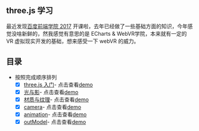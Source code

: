 ## three.js 学习

最近发现[百度前端学院 2017](http://ife.baidu.com/course/all) 开课啦，去年已经做了一些基础方面的知识，今年感觉没啥新鲜的，然我感觉有意思的是 ECharts & WebVR学院，本来就有一定的 VR 虚拟现实开发的基础，想来感受一下 webVR 的威力。

## 目录

- 按照完成顺序排列
  + [x] [three.js 入门](https://github.com/songjinzhong/Three.js/tree/master/three.js%E5%85%A5%E9%97%A8)- 点击查看[demo](https://songjinzhong.github.io/Three.js/three.js%E5%85%A5%E9%97%A8/index.html)
  + [x] [光与影](https://github.com/songjinzhong/Three.js/tree/master/%E5%85%89%E4%B8%8E%E5%BD%B1)- 点击查看[demo](https://songjinzhong.github.io/Three.js/%E5%85%89%E4%B8%8E%E5%BD%B1/index.html)
  + [x] [材质与纹理](https://github.com/songjinzhong/Three.js/tree/master/%E6%9D%90%E8%B4%A8%E4%B8%8E%E7%BA%B9%E7%90%86)- 点击查看[demo](https://songjinzhong.github.io/Three.js/%E6%9D%90%E8%B4%A8%E4%B8%8E%E7%BA%B9%E7%90%86/index.html)
  + [x] [camera](https://github.com/songjinzhong/Three.js/tree/master/camera)- 点击查看[demo](https://songjinzhong.github.io/Three.js/camera/index.html)
  + [x] [animation](https://github.com/songjinzhong/Three.js/tree/master/animation)- 点击查看[demo](https://songjinzhong.github.io/Three.js/animation/index.html)
  + [x] [outModel](https://github.com/songjinzhong/Three.js/tree/master/outModel)- 点击查看[demo](https://songjinzhong.github.io/Three.js/outModel/index.html)
